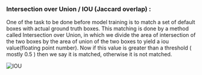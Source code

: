 ### Intersection over Union / IOU (Jaccard overlap) :
One of the task to be done before model training is to match a set of default boxes with actual ground truth boxes. 
This matching is done by a method called Intersection over Union, in which we divide the area of intersection of the two boxes by the area of union of the two boxes to yield a iou value(floating point number). Now if this value is greater than a threshold ( mostly 0.5 ) then we say it is matched, otherwise it is not matched.

![IOU](https://www.researchgate.net/profile/Rafael-Padilla/publication/343194514/figure/fig2/AS:916944999956482@1595628132920/Intersection-Over-Union-IOU.ppm)
